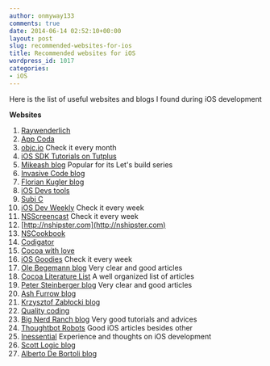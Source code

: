 ```yaml
---
author: onmyway133
comments: true
date: 2014-06-14 02:52:10+00:00
layout: post
slug: recommended-websites-for-ios
title: Recommended websites for iOS
wordpress_id: 1017
categories:
- iOS
---
```


Here is the list of useful websites and blogs I found during iOS development

**Websites**
1. [Raywenderlich](http://www.raywenderlich.com/)
2. [App Coda](http://www.appcoda.com)
3. [objc.io](http://www.objc.io) Check it every month
4. [iOS SDK Tutorials on Tutplus](http://code.tutsplus.com/categories/ios-sdk)
5. [Mikeash blog](https://mikeash.com/pyblog) Popular for its Let's build series
6. [Invasive Code blog](http://weblog.invasivecode.com)
7. [Florian Kugler blog](http://floriankugler.com/)
8. [iOS Devs tools](http://ios.devtools.me)
9. [Subj C](http://subjc.com)
10. [iOS Dev Weekly](http://iosdevweekly.com) Check it every week
11. [NSScreencast](http://nsscreencast.com) Check it every week
12. [http://nshipster.com](http://nshipster.com)
13. [NSCookbook](http://nscookbook.com)
14. [Codigator](http://www.codigator.com)
15. [Cocoa with love](http://www.cocoawithlove.com)
16. [iOS Goodies](http://ios-goodies.com/) Check it every week
17. [Ole Begemann blog](http://oleb.net/blog/) Very clear and good articles
18. [Cocoa Literature List](http://cocoalit.com/) A well organized list of articles
19. [Peter Steinberger blog](http://petersteinberger.com/) Very clear and good articles
20. [Ash Furrow blog](http://ashfurrow.com/)
21. [Krzysztof Zabłocki blog](http://www.merowing.info/)
22. [Quality coding](http://qualitycoding.org/)
23. [Big Nerd Ranch blog](http://www.bignerdranch.com/blog/) Very good tutorials and advices
24. [Thoughtbot Robots](http://robots.thoughtbot.com/) Good iOS articles besides other
25. [Inessential](http://inessential.com/) Experience and thoughts on iOS development
26. [Scott Logic blog](http://www.scottlogic.com/blog/)
27. [Alberto De Bortoli blog](http://albertodebortoli.github.io/blog/archives/)

